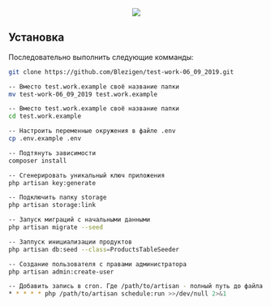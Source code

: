 <p align="center"><img src="https://laravel.com/assets/img/components/logo-laravel.svg"></p>

## Установка

Последовательно выполнить следующие комманды:

```bash 
git clone https://github.com/Blezigen/test-work-06_09_2019.git

-- Вместо test.work.example своё название папки
mv test-work-06_09_2019 test.work.example

-- Вместо test.work.example своё название папки
cd test.work.example

-- Настроить переменные окружения в файле .env
cp .env.example .env

-- Подтянуть зависимости
composer install

-- Сгенерировать уникальный ключ приложения
php artisan key:generate

-- Подключить папку storage
php artisan storage:link

-- Запуск миграций с начальными данными
php artisan migrate --seed

-- Заппуск инициализации продуктов
php artisan db:seed --class=ProductsTableSeeder

-- Создание пользователя с правами администратора
php artisan admin:create-user

-- Добавить запись в cron. Где /path/to/artisan - полный путь до файла artisan
* * * * * php /path/to/artisan schedule:run >>/dev/null 2>&1
```
